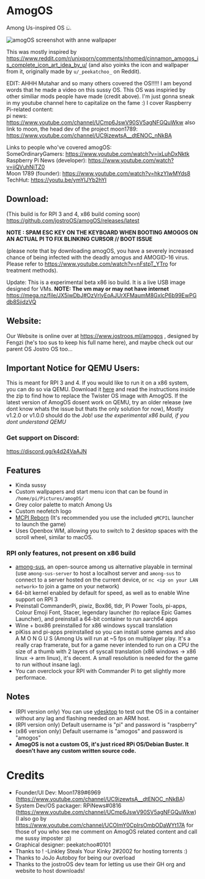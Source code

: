 # AmogOS
Among Us-inspired OS ඞ.

![amogOS screenshot with anne wallpaper](https://user-images.githubusercontent.com/44128563/124066315-b01f7a80-d9f5-11eb-9c2a-968f459a6e7c.png)

This was mostly inspired by https://www.reddit.com/r/unixporn/comments/nhomed/cinnamon_amogos_is_complete_icon_art_idea_by_u/ (and also yoinks the icon and wallpaper from it, originally made by `u/_peekatchoo_` on Reddit).

EDIT: AHHH Mutahar and so many others covered the OS!!!!! I am beyond words that he made a video on this sussy OS. This OS was inspiried by other similiar mods people have made (credit above). I'm just gonna sneak in my youtube channel here to capitalize on the fame :) I cover Raspberry Pi-related content:  
pi news: https://www.youtube.com/channel/UCmp6JswV90SV5agNFGQuWkw
also link to moon, the head dev of the project
moon1789: https://www.youtube.com/channel/UC9izewtsA__dtENOC_nNkBA

Links to people who've covered amogOS:  
SomeOrdinaryGamers: https://www.youtube.com/watch?v=ixLuhDxNktk  
Raspberry Pi News (developer): https://www.youtube.com/watch?v=jiQVuhNiTZ0  
Moon 1789 (founder): https://www.youtube.com/watch?v=hkzYIwMYds8  
TechHut: https://youtu.be/ymYIJYb2hYI  

## Download:  
(This build is for RPI 3 and 4, x86 build coming soon)
https://github.com/jostroOS/amogOS/releases/latest

**NOTE : SPAM ESC KEY ON THE KEYBOARD WHEN BOOTING AMOGOS ON AN ACTUAL PI TO FIX BLINKING CURSOR // BOOT ISSUE**

(please note that by downloading amogOS, you have a severely increased chance of being infected with the deadly amogus and AMOGID-16 virus. Please refer to https://www.youtube.com/watch?v=nFstpT_YTro for treatment methods).

Update: This is a experimental beta x86 iso build. It is a live USB image designed for VMs. **NOTE: The vm may or may not have internet**  
https://mega.nz/file/JX5iwDbJ#OzVrlyEoAJUrXFMaumM8GxlcP6b99EwPGdb8SjidzVQ

## Website:
Our Website is online over at https://www.jostroos.ml/amogos , designed by Fengzi (he's too sus to keep his full name here), and maybe check out our parent OS Jostro OS too...
 
## Important Notice for QEMU Users:
This is meant for RPI 3 and 4. If you would like to run it on a x86 system, you can do so via QEMU. Download it [here](https://drive.google.com/file/d/1wgkJYwNV7jqxNFW_uRPPZ3JKvd87mVPE/view?usp=sharing) and read the instructions inside the zip to find how to replace the Twister OS image with AmogOS. If the latest version of AmogOS dosent work on QEMU, try an older release (we dont know whats the issue but thats the only solution for now), Mostly v1.2.0 or v1.0.0 should do the Job!
*use the experimental x86 build, if you dont understand QEMU*

### Get support on Discord:
https://discord.gg/k4d24VaAJN

## Features
- Kinda sussy
- Custom wallpapers and start menu icon that can be found in `/home/pi/Pictures/amogOS/`
- Grey color palette to match Among Us
- Custom neofetch logo
- [MCPI Reborn](https://gitea.thebrokenrail.com/TheBrokenRail/minecraft-pi-reborn) (It's recommended you use the included `gMCPIL` launcher to launch the game)
- Uses Openbox WM, allowing you to switch to 2 desktop spaces with the scroll wheel, similar to macOS.

### RPI only features, not present on x86 build
- [among-sus](https://git.sr.ht/~martijnbraam/among-sus), an open-source among us alternative playable in terminal (use `among-sus-server` to host a localhost server and `among-sus` to connect to a server hosted on the current device, or `nc <ip on your LAN network>` to join a game on your network)
- 64-bit kernel enabled by default for speed, as well as to enable Wine support on RPI 3
- Preinstall CommanderPi, piwiz, Box86, tldr, Pi Power Tools, pi-apps, Colour Emoji Font, Stacer, legendary launcher (to replace Epic Games Launcher), and preinstall a 64-bit container to run aarch64 apps
- Wine + box86 preinstalled for x86 windows syscall translation
- piKiss and pi-apps preinstalled so you can install some games and also A M O N G U S
(Among Us will run at ~5 fps on multiplayer play. It's a really crap framerate, but for a game never intended to run on a CPU the size of a thumb with 2 layers of syscall translation (x86 windows -> x86 linux -> arm linux), it's decent. A small resolution is needed for the game to run without insane lag).
- You can overclock your RPI with Commander Pi to get slightly more performace.

## Notes
- (RPI version only) You can use [vdesktop](https://github.com/Botspot/vdesktop) to test out the OS in a container without any lag and flashing needed on an ARM host.
- (RPI version only) Default username is "pi" and password is "raspberry"
- (x86 version only) Default username is "amogos" and password is "amogos"
- **AmogOS is not a custom OS, it's just riced RPi OS/Debian Buster. It doesn't have any custom written source code.**

# Credits
- Founder/UI Dev: Moon1789#6969 (https://www.youtube.com/channel/UC9izewtsA__dtENOC_nNkBA)
- System Dev/OS packager: RPiNews#0816 (https://www.youtube.com/channel/UCmp6JswV90SV5agNFGQuWkw) (I also go by https://www.youtube.com/channel/UCOImY0CpIrsOmbODaWYt17A for those of you who see me comment on AmogOS related content and call me sussy imposter :p)
- Graphical designer: peekatchoo#0101
- Thanks to ! -Linkley Steals Your Kinky 2#2002 for hosting torrents :)
- Thanks to JoJo Autoboy for being our overload
- Thanks to the jostroOS dev team for letting us use their GH org and website to host downloads!
